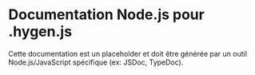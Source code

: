# Documentation Node.js pour .hygen.js

Cette documentation est un placeholder et doit être générée par un outil Node.js/JavaScript spécifique (ex: JSDoc, TypeDoc).

